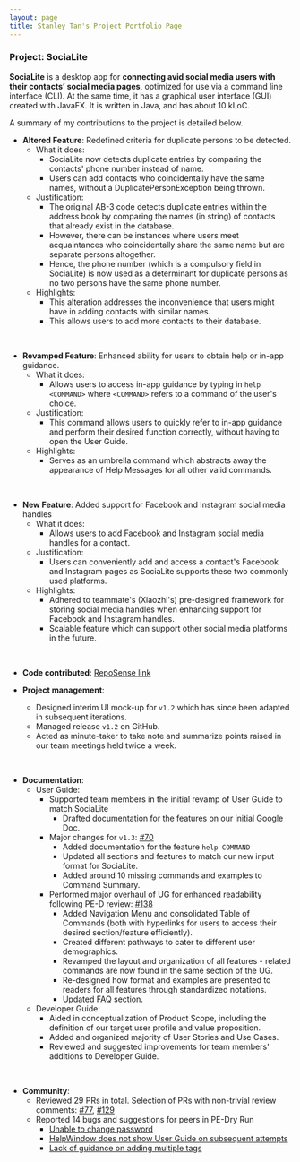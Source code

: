```yaml
---
layout: page
title: Stanley Tan's Project Portfolio Page
---
```


### Project: SociaLite

**SociaLite** is a desktop app for **connecting avid social media users with their contacts’ social media pages**, optimized for use via a command line interface (CLI).
At the same time, it has a graphical user interface (GUI) created with JavaFX. 
It is written in Java, and has about 10 kLoC.


A summary of my contributions to the project is detailed below.



* **Altered Feature**: Redefined criteria for duplicate persons to be detected.
  * What it does:
    * SociaLite now detects duplicate entries by comparing the contacts' phone number instead of name.
    * Users can add contacts who coincidentally have the same names, without a DuplicatePersonException being thrown.
  * Justification:
    * The original AB-3 code detects duplicate entries within the address book by comparing the names (in string) of contacts that already exist in the database.
    * However, there can be instances where users meet acquaintances who coincidentally share the same name but are separate persons altogether.
    * Hence, the phone number (which is a compulsory field in SociaLite) is now used as a determinant for duplicate persons as no two persons have the same phone number.
  * Highlights:
    * This alteration addresses the inconvenience that users might have in adding contacts with similar names.
    * This allows users to add more contacts to their database.
    
<br>

* **Revamped Feature**: Enhanced ability for users to obtain help or in-app guidance.
  * What it does: 
    * Allows users to access in-app guidance by typing in `help <COMMAND>` where `<COMMAND>` refers to a command of the user's choice.
  * Justification:
    * This command allows users to quickly refer to in-app guidance and perform their desired function correctly, without having to open the User Guide.
  * Highlights:
    * Serves as an umbrella command which abstracts away the appearance of Help Messages for all other valid commands.
    
<br>

* **New Feature**: Added support for Facebook and Instagram social media handles
  * What it does: 
    * Allows users to add Facebook and Instagram social media handles for a contact.
  * Justification:
    * Users can conveniently add and access a contact's Facebook and Instagram pages as SociaLite supports these two commonly used platforms.
  * Highlights:
    * Adhered to teammate's (Xiaozhi's) pre-designed framework for storing social media handles when enhancing support for Facebook and Instagram handles.
    * Scalable feature which can support other social media platforms in the future.
    
<br>

* **Code contributed**: [RepoSense link](https://tinyurl.com/f11-4-stanley)

* **Project management**:
  * Designed interim UI mock-up for `v1.2` which has since been adapted in subsequent iterations.
  * Managed release `v1.2` on GitHub.
  * Acted as minute-taker to take note and summarize points raised in our team meetings held twice a week.
  
<br>

* **Documentation**:
  * User Guide:
    * Supported team members in the initial revamp of User Guide to match SociaLite
      * Drafted documentation for the features on our initial Google Doc.
    * Major changes for `v1.3`: [\#70](https://github.com/AY2122S1-CS2103T-F11-4/tp/pull/70)
      * Added documentation for the feature `help COMMAND`
      * Updated all sections and features to match our new input format for SociaLite.
      * Added around 10 missing commands and examples to Command Summary.
    * Performed major overhaul of UG for enhanced readability following PE-D review: [\#138](https://github.com/AY2122S1-CS2103T-F11-4/tp/pull/138)
      * Added Navigation Menu and consolidated Table of Commands (both with hyperlinks for users to access their desired section/feature efficiently).
      * Created different pathways to cater to different user demographics.
      * Revamped the layout and organization of all features - related commands are now found in the same section of the UG.
      * Re-designed how format and examples are presented to readers for all features through standardized notations.
      * Updated FAQ section.
  * Developer Guide:
    * Aided in conceptualization of Product Scope, including the definition of our target user profile and value proposition.
    * Added and organized majority of User Stories and Use Cases.
    * Reviewed and suggested improvements for team members' additions to Developer Guide.
    
<br>

* **Community**:
  * Reviewed 29 PRs in total. Selection of PRs with non-trivial review comments: [\#77](https://github.com/AY2122S1-CS2103T-F11-4/tp/pull/77), [\#129](https://github.com/AY2122S1-CS2103T-F11-4/tp/pull/129)
  * Reported 14 bugs and suggestions for peers in PE-Dry Run
    * [Unable to change password](https://github.com/AY2122S1-CS2103T-W13-2/tp/issues/186)
    * [HelpWindow does not show User Guide on subsequent attempts](https://github.com/AY2122S1-CS2103T-W13-2/tp/issues/138)
    * [Lack of guidance on adding multiple tags](https://github.com/AY2122S1-CS2103T-W13-2/tp/issues/159)

